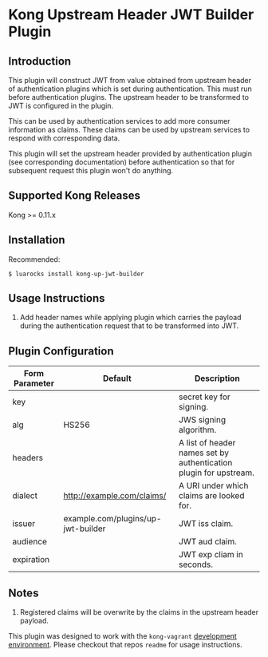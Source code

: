 # Kong Upstream Header JWT Builder Plugin

## Introduction
This plugin will construct JWT from value obtained from upstream header of authentication plugins which is set during authentication. This must run before authentication plugins. The upstream header to be transformed to JWT is configured in the plugin.

This can be used by authentication services to add more consumer information as claims. These claims can be used by upstream services to respond with corresponding data.

This plugin will set the upstream header provided by authentication plugin (see corresponding documentation) before authentication so that for subsequent request this plugin won't do anything.

## Supported Kong Releases
Kong >= 0.11.x

## Installation
Recommended:
```
$ luarocks install kong-up-jwt-builder
```

## Usage Instructions
1. Add header names while applying plugin which carries the payload during the authentication request that to be transformed into JWT.

## Plugin Configuration
Form Parameter | Default | Description
-------------- |---------|------------
key            |         | secret key for signing.
alg            | HS256   | JWS signing algorithm.
headers        |         | A list of header names set by authentication plugin for upstream.
dialect        |http://example.com/claims/| A URI under which claims are looked for.
issuer         |example.com/plugins/up-jwt-builder| JWT iss claim.
audience       |         | JWT aud claim.
expiration     |         | JWT exp cliam in seconds.

## Notes
1. Registered claims will be overwrite by the claims in the upstream header payload.

This plugin was designed to work with the `kong-vagrant` 
[development environment](https://github.com/Mashape/kong-vagrant). Please
checkout that repos `readme` for usage instructions.
